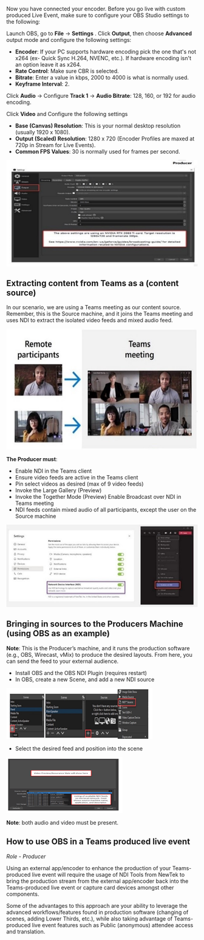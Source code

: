 Now you have connected your encoder. Before you go live with custom produced Live Event, make sure to configure your OBS Studio settings to the following:

Launch OBS, go to **File** -> **Settings** .
Click **Output**, then choose **Advanced** output mode and configure the following settings:
- **Encoder**: If your PC supports hardware encoding pick the one that's not x264 (ex-     Quick Sync H.264, NVENC, etc.). If hardware encoding isn't an option leave it as x264.  
- **Rate Control**: Make sure CBR is selected.  
- **Bitrate**: Enter a value in kbps, 2000 to 4000 is what is normally used. 
- **Keyframe Interval**: 2. 
 
Click **Audio** -> Configure **Track 1** -> **Audio Bitrate**: 128, 160, or 192 for audio encoding.  

Click **Video** and Configure the following settings
- **Base (Canvas) Resolution**: This is your normal desktop resolution (usually 1920 x 1080).
- **Output (Scaled) Resolution**: 1280 x 720 (Encoder Profiles are maxed at 720p in Stream for Live Events).
- **Common FPS Values**: 30 is normally used for frames per second.

![Image showing OBS settings for Teams](../media/OBS-settings-live-events.jpg)

## Extracting content from Teams as a (content source) 
 In our scenario, we are using a Teams meeting as our content source. Remember, this is the Source machine, and it joins the Teams meeting and uses NDI to extract the isolated video feeds and mixed audio feed.  

![Flow chart explaining Teams meeting](../media/extracting-content-teams.jpg)

**The Producer must**: 
- Enable NDI in the Teams client
- Ensure video feeds are active in the Teams client
- Pin select videos as desired (max of 9 video feeds)
- Invoke the Large Gallery (Preview)
- Invoke the Together Mode (Preview) Enable Broadcast over NDI in Teams meeting
- NDI feeds contain mixed audio of all participants, except the user on the Source machine 
 
![Teams image showing enablement of NDI teams](../media\enable-ndi-teams.jpg)

## Bringing in sources to the Producers Machine (using OBS as an example)
 **Note**: This is the Producer’s machine, and it runs the production software (e.g., OBS, Wirecast, vMix) to produce the desired layouts. From here, you can send the feed to your external audience.
- Install OBS and the OBS NDI Plugin (requires restart) 
- In OBS, create a new Scene, and add a new NDI source

![Image showing how to install OBS NDI plugin](../media/install-OBS-ndi-plugin.png)

- Select the desired feed and position into the scene

![Image showing how to select a desired feed using OBS](../media/select-desired-feed.png)

**Note**: both audio and video must be present.

## How to use OBS in a Teams produced live event
*Role - Producer*

Using an external app/encoder to enhance the production of your Teams-produced live event will require  the usage of NDI Tools from NewTek to bring the production stream from the external app/encoder back into the Teams-produced live event or capture card devices amongst other components.  

Some of the advantages to this approach are your ability to leverage the advanced workflows/features found in production software (changing of scenes, adding Lower Thirds, etc.), while also taking advantage of Teams-produced live event features such as Public (anonymous) attendee access and translation. 
